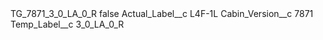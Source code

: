 <?xml version="1.0" encoding="UTF-8"?>
<CustomMetadata xmlns="http://soap.sforce.com/2006/04/metadata" xmlns:xsi="http://www.w3.org/2001/XMLSchema-instance" xmlns:xsd="http://www.w3.org/2001/XMLSchema">
    <label>TG_7871_3_0_LA_0_R</label>
    <protected>false</protected>
    <values>
        <field>Actual_Label__c</field>
        <value xsi:type="xsd:string">L4F-1L</value>
    </values>
    <values>
        <field>Cabin_Version__c</field>
        <value xsi:type="xsd:string">7871</value>
    </values>
    <values>
        <field>Temp_Label__c</field>
        <value xsi:type="xsd:string">3_0_LA_0_R</value>
    </values>
</CustomMetadata>

